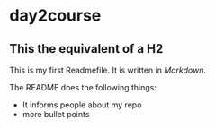 # day2course

## This the equivalent of a H2

This is my first Readmefile.
It is written in _Markdown_.

The README does the following things:
* It informs people about my repo
* more bullet points
